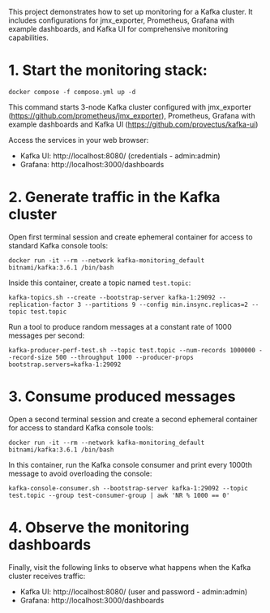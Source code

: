This project demonstrates how to set up monitoring for a Kafka cluster. It includes configurations for jmx_exporter, Prometheus, Grafana with example dashboards, and Kafka UI for comprehensive monitoring capabilities.

# 1. Start the monitoring stack:
```shell
docker compose -f compose.yml up -d
```

This command starts 3-node Kafka cluster configured with jmx_exporter (https://github.com/prometheus/jmx_exporter), Prometheus, Grafana with example dashboards and Kafka UI (https://github.com/provectus/kafka-ui)

Access the services in your web browser:
* Kafka UI: http://localhost:8080/ (credentials - admin:admin)
* Grafana: http://localhost:3000/dashboards

# 2. Generate traffic in the Kafka cluster
Open first terminal session and create ephemeral container for access to standard Kafka console tools:
```shell
docker run -it --rm --network kafka-monitoring_default bitnami/kafka:3.6.1 /bin/bash
```

Inside this container, create a topic named `test.topic`:
```shell
kafka-topics.sh --create --bootstrap-server kafka-1:29092 --replication-factor 3 --partitions 9 --config min.insync.replicas=2 --topic test.topic
```

Run a tool to produce random messages at a constant rate of 1000 messages per second:
```shell
kafka-producer-perf-test.sh --topic test.topic --num-records 1000000 --record-size 500 --throughput 1000 --producer-props bootstrap.servers=kafka-1:29092
```

# 3. Consume produced messages
Open a second terminal session and create a second ephemeral container for access to standard Kafka console tools:
```shell
docker run -it --rm --network kafka-monitoring_default bitnami/kafka:3.6.1 /bin/bash
```

In this container, run the Kafka console consumer and print every 1000th message to avoid overloading the console:
```shell
kafka-console-consumer.sh --bootstrap-server kafka-1:29092 --topic test.topic --group test-consumer-group | awk 'NR % 1000 == 0'
```
# 4. Observe the monitoring dashboards
Finally, visit the following links to observe what happens when the Kafka cluster receives traffic:
* Kafka UI: http://localhost:8080/ (user and password - admin:admin)
* Grafana: http://localhost:3000/dashboards
